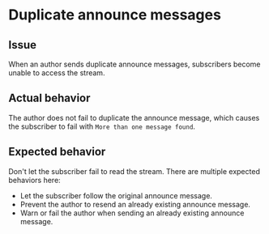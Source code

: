 # Duplicate announce messages
## Issue
When an author sends duplicate announce messages, subscribers become unable to access the stream.

## Actual behavior
The author does not fail to duplicate the announce message, which causes the subscriber to fail with `More than one message found`.

## Expected behavior
Don't let the subscriber fail to read the stream. There are multiple expected behaviors here:
- Let the subscriber follow the original announce message.
- Prevent the author to resend an already existing announce message.
- Warn or fail the author when sending an already existing announce message.